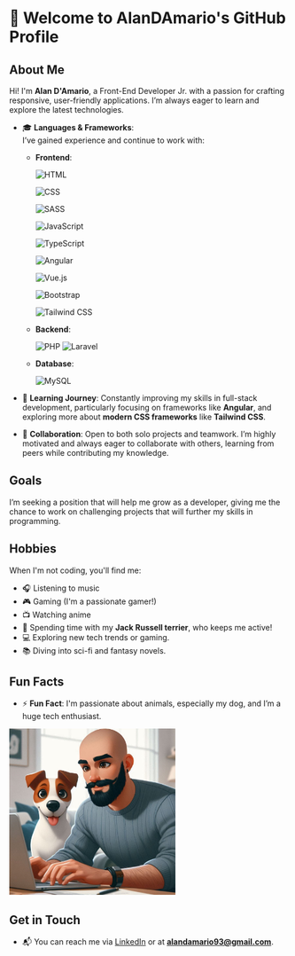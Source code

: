 # 👋 Welcome to AlanDAmario's GitHub Profile


## About Me
Hi! I'm **Alan D'Amario**, a Front-End Developer Jr. with a passion for crafting responsive, user-friendly applications. I’m always eager to learn and explore the latest technologies.


- 🎓 **Languages & Frameworks**:  
  I’ve gained experience and continue to work with:
  - **Frontend**:
  
    ![HTML](https://img.shields.io/badge/HTML5-E34F26?style=for-the-badge&logo=html5&logoColor=white)
    
    ![CSS](https://img.shields.io/badge/CSS3-1572B6?style=for-the-badge&logo=css3&logoColor=white)
    
    ![SASS](https://img.shields.io/badge/SASS-CC6699?style=for-the-badge&logo=sass&logoColor=white)
    
    ![JavaScript](https://img.shields.io/badge/JavaScript-F7DF1E?style=for-the-badge&logo=javascript&logoColor=black)
    
    ![TypeScript](https://img.shields.io/badge/TypeScript-3178C6?style=for-the-badge&logo=typescript&logoColor=white)
    
    ![Angular](https://img.shields.io/badge/Angular-DD0031?style=for-the-badge&logo=angular&logoColor=white)
    
    ![Vue.js](https://img.shields.io/badge/Vue.js-4FC08D?style=for-the-badge&logo=vue.js&logoColor=white)
    
    ![Bootstrap](https://img.shields.io/badge/Bootstrap-563D7C?style=for-the-badge&logo=bootstrap&logoColor=white)
    
    ![Tailwind CSS](https://img.shields.io/badge/Tailwind_CSS-38B2AC?style=for-the-badge&logo=tailwind-css&logoColor=white)
    
  - **Backend**:
    
    ![PHP](https://img.shields.io/badge/PHP-777BB4?style=for-the-badge&logo=php&logoColor=white) 
    ![Laravel](https://img.shields.io/badge/Laravel-FF2D20?style=for-the-badge&logo=laravel&logoColor=white)
  - **Database**:
    
    ![MySQL](https://img.shields.io/badge/MySQL-4479A1?style=for-the-badge&logo=mysql&logoColor=white)

- 🌱 **Learning Journey**: Constantly improving my skills in full-stack development, particularly focusing on frameworks like **Angular**, and exploring more about **modern CSS frameworks** like **Tailwind CSS**.

- 💼 **Collaboration**: Open to both solo projects and teamwork. I’m highly motivated and always eager to collaborate with others, learning from peers while contributing my knowledge.

## Goals
I’m seeking a position that will help me grow as a developer, giving me the chance to work on challenging projects that will further my skills in programming.

## Hobbies
When I'm not coding, you'll find me:
- 🎧 Listening to music
- 🎮 Gaming (I'm a passionate gamer!)
- 📺 Watching anime
- 🐾 Spending time with my **Jack Russell terrier**, who keeps me active!
- 💻 Exploring new tech trends or gaming.
- 📚 Diving into sci-fi and fantasy novels.


## Fun Facts
- ⚡ **Fun Fact**: I'm passionate about animals, especially my dog, and I’m a huge tech enthusiast.
<img src="https://raw.githubusercontent.com/AlanDAmario/AlanDAmario/main/Immagine%20WhatsApp%202024-09-30%20ore%2016.21.57_9b16773f.jpg" alt="WhatsApp Image" width="300"/>

## Get in Touch
- 📬 You can reach me via [LinkedIn](https://www.linkedin.com/in/alan-d-amario-2147291b9/?trk=opento_sprofile_details) or at **alandamario93@gmail.com**.
